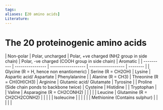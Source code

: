 ```yaml
---
tags:
aliases: [20 amino acids]
Literature:
---
```

# The 20 proteinogenic amino acids
| Non-polar  | Polar, uncharged | Polar, +ve charged (NH2 group in side chain) | Polar, -ve charged (COOH group in side chain) | Aromatic |
    | ---------- | ---------------- | ------------------ | ------------------ | -------- |
    | Glycine (R = H, hence non enantiomeric)   | Serine (R = CH2OH)          | Lysine             | Aspartic acid/ Aspartate                   | Phenylalanine         |
    | Alanine (R = CH3)   | Threonine (R = CH(OH)CH3)       | Arginine           | Glutamic acid/ Glutamate                   | Tyrosine         |
    | Proline (Side chain ponds to backbone twice)   | Cysteine         | Histidine          |                    | Tryptophan         |
    | Valine     | Asparagine (R = CH2CONH2)      |                    |                    |          |
    | Leucine    | Glutamine (R = CH2CH2CONH2)       |                    |                    |          |
    | Isoleucine |                  |                    |                    |          |
    | Methionine (Contains sulphur) |                  |                    |                    |          |